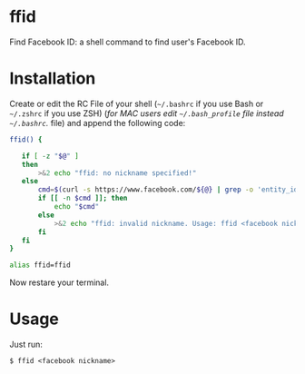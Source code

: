# ffid
Find Facebook ID: a shell command to find user's Facebook ID.

 # Installation
Create or edit the RC File of your shell (`~/.bashrc` if you use Bash or `~/.zshrc` if you use ZSH) (_for MAC users edit `~/.bash_profile` file instead `~/.bashrc`._ file) and append the following code:
 
 ```bash
ffid() {

	if [ -z "$@" ]
	then
		>&2 echo "ffid: no nickname specified!"
	else
        cmd=$(curl -s https://www.facebook.com/${@} | grep -o 'entity_id[^[:blank:]]*' | awk -F':' '{print $2}' | awk -F '}' '{print $1}')
        if [[ -n $cmd ]]; then
            echo "$cmd"
        else
            >&2 echo "ffid: invalid nickname. Usage: ffid <facebook nickname>" 
        fi
	fi
}

alias ffid=ffid 
```
Now restare your terminal.

# Usage
Just run:

`$ ffid <facebook nickname>`

